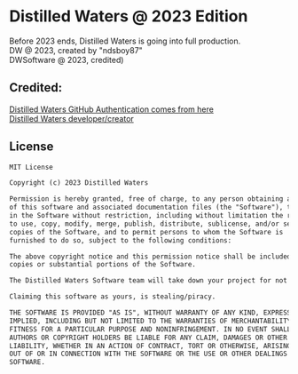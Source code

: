 # Distilled Waters @ 2023 Edition
Before 2023 ends, Distilled Waters is going into full production.<br>DW @ 2023, created by "ndsboy87"<br>DWSoftware @ 2023, credited)
## Credited:
[Distilled Waters GitHub Authentication comes from here](https://gist.github.com/asika32764/b204ff4799d577fd4eef)<br>[Distilled Waters developer/creator](https://github.com/ndsboy87)
## License
```txt
MIT License

Copyright (c) 2023 Distilled Waters

Permission is hereby granted, free of charge, to any person obtaining a copy
of this software and associated documentation files (the "Software"), to deal
in the Software without restriction, including without limitation the rights
to use, copy, modify, merge, publish, distribute, sublicense, and/or sell
copies of the Software, and to permit persons to whom the Software is
furnished to do so, subject to the following conditions:

The above copyright notice and this permission notice shall be included in all
copies or substantial portions of the Software.

The Distilled Waters Software team will take down your project for not having this license with our info on it.

Claiming this software as yours, is stealing/piracy.

THE SOFTWARE IS PROVIDED "AS IS", WITHOUT WARRANTY OF ANY KIND, EXPRESS OR
IMPLIED, INCLUDING BUT NOT LIMITED TO THE WARRANTIES OF MERCHANTABILITY,
FITNESS FOR A PARTICULAR PURPOSE AND NONINFRINGEMENT. IN NO EVENT SHALL THE
AUTHORS OR COPYRIGHT HOLDERS BE LIABLE FOR ANY CLAIM, DAMAGES OR OTHER
LIABILITY, WHETHER IN AN ACTION OF CONTRACT, TORT OR OTHERWISE, ARISING FROM,
OUT OF OR IN CONNECTION WITH THE SOFTWARE OR THE USE OR OTHER DEALINGS IN THE
SOFTWARE.
```
